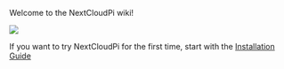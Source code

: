Welcome to the NextCloudPi wiki!

![](https://camo.githubusercontent.com/4f384c9344f2deded0ade5f65890a114af8f834e/68747470733a2f2f6f776e796f7572626974732e636f6d2f77702d636f6e74656e742f75706c6f6164732f323031372f31312f6e63702d7371756172652e706e67)

If you want to try NextCloudPi for the first time, start with the [Installation Guide](https://github.com/nextcloud/nextcloudpi/wiki/How-to-install-NextCloudPi-on-a-Raspberry-Pi)